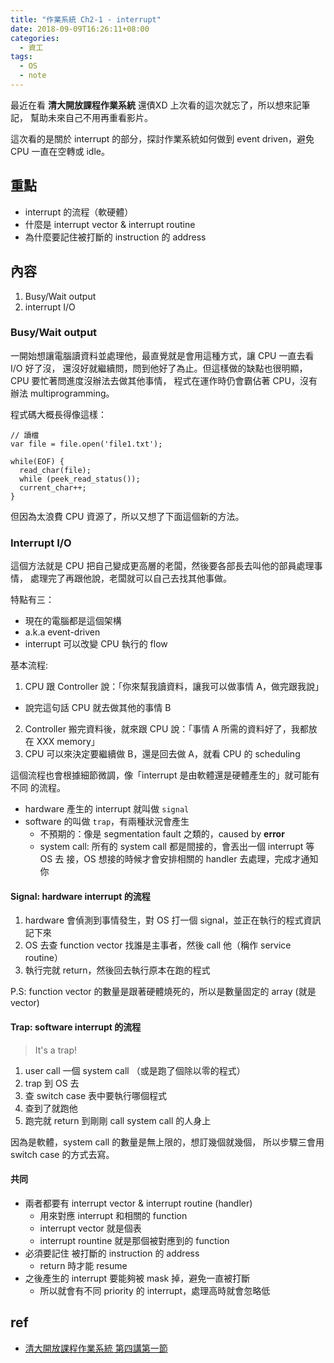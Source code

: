 ```yaml
---
title: "作業系統 Ch2-1 - interrupt"
date: 2018-09-09T16:26:11+08:00
categories:
  - 資工
tags:
  - OS
  - note
---
```


最近在看 **清大開放課程作業系統** 還債XD 上次看的這次就忘了，所以想來記筆記，
幫助未來自己不用再重看影片。

這次看的是關於 interrupt 的部分，探討作業系統如何做到 event driven，避免 CPU
一直在空轉或 idle。

## 重點

- interrupt 的流程（軟硬體）
- 什麼是 interrupt vector & interrupt routine
- 為什麼要記住被打斷的 instruction 的 address


## 內容

1. Busy/Wait output
2. interrupt I/O


### Busy/Wait output

一開始想讓電腦讀資料並處理他，最直覺就是會用這種方式，讓 CPU 一直去看 I/O 好了沒，
還沒好就繼續問，問到他好了為止。但這樣做的缺點也很明顯，CPU 要忙著問進度沒辦法去做其他事情，
程式在運作時仍會霸佔著 CPU，沒有辦法 multiprogramming。

程式碼大概長得像這樣：

```
// 讀檔
var file = file.open('file1.txt');

while(EOF) {
  read_char(file);
  while (peek_read_status());
  current_char++;
}

```

但因為太浪費 CPU 資源了，所以又想了下面這個新的方法。

### Interrupt I/O

這個方法就是 CPU 把自己變成更高層的老闆，然後要各部長去叫他的部員處理事情，
處理完了再跟他說，老闆就可以自己去找其他事做。

特點有三：

- 現在的電腦都是這個架構
- a.k.a event-driven
- interrupt 可以改變 CPU 執行的 flow

基本流程:

1. CPU 跟 Controller 說：「你來幫我讀資料，讓我可以做事情 A，做完跟我說」
  - 說完這句話 CPU 就去做其他的事情 B
2. Controller 搬完資料後，就來跟 CPU 說：「事情 A 所需的資料好了，我都放在 XXX memory」
3. CPU 可以來決定要繼續做 B，還是回去做 A，就看 CPU 的 scheduling

這個流程也會根據細節微調，像「interrupt 是由軟體還是硬體產生的」就可能有不同
的流程。

- hardware 產生的 interrupt 就叫做 `signal`
- software 的叫做 `trap`，有兩種狀況會產生
  - 不預期的：像是 segmentation fault 之類的，caused by **error**
  - system call: 所有的 system call 都是間接的，會丟出一個 interrupt 等 OS 去
    接，OS 想接的時候才會安排相關的 handler 去處理，完成才通知你


#### Signal: hardware interrupt 的流程

1. hardware 會偵測到事情發生，對 OS 打一個 signal，並正在執行的程式資訊記下來
2. OS 去查 function vector 找誰是主事者，然後 call 他（稱作 service routine）
3. 執行完就 return，然後回去執行原本在跑的程式

P.S: function vector 的數量是跟著硬體燒死的，所以是數量固定的 array (就是 vector)


#### Trap: software interrupt 的流程

> It's a trap!

1. user call 一個 system call （或是跑了個除以零的程式）
2. trap 到 OS 去
3. 查 switch case 表中要執行哪個程式
4. 查到了就跑他
5. 跑完就 return 到剛剛 call system call 的人身上

因為是軟體，system call 的數量是無上限的，想訂幾個就幾個，
所以步驟三會用 switch case 的方式去寫。


#### 共同

- 兩者都要有 interrupt vector & interrupt routine (handler)
  - 用來對應 interrupt 和相關的 function
  - interrupt vector 就是個表
  - interrupt rountine 就是那個被對應到的 function
- 必須要記住 被打斷的 instruction 的 address
  - return 時才能 resume
- 之後產生的 interrupt 要能夠被 mask 掉，避免一直被打斷
  - 所以就會有不同 priority 的 interrupt，處理高時就會忽略低

## ref

- [清大開放課程作業系統 第四講第一節](http://ocw.nthu.edu.tw/ocw/index.php?page=chapter&cid=141&chid=1840&video_url=http%3A%2F%2Focw.nthu.edu.tw%2Fvideosite%2Findex.php%3Fop%3Dwatch%26id%3D3911%26filename%3D1920_1080_3072.MP4%26type%3Dview%26cid%3D141%26chid%3D1840)
